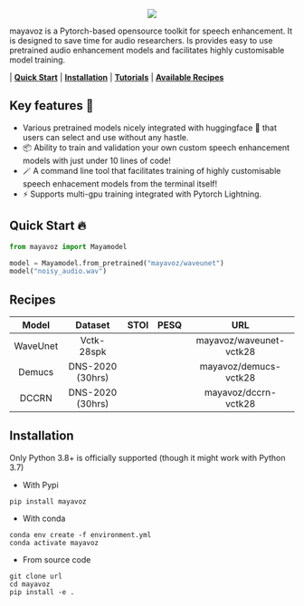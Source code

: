 <p align="center">
  <img src="https://user-images.githubusercontent.com/25312635/195514652-e4526cd1-1177-48e9-a80d-c8bfdb95d35f.png" />
</p>

mayavoz is a Pytorch-based opensource toolkit for speech enhancement. It is designed to save time for audio researchers. Is provides easy to use pretrained audio enhancement models and facilitates highly customisable model training.

| **[Quick Start]()** | **[Installation]()** | **[Tutorials]()** | **[Available Recipes]()**
## Key features :key:

* Various pretrained models nicely integrated with huggingface 	:hugs: that users can select and use without any hastle.
* :package: Ability to train and validation your own custom speech enhancement models with just under 10 lines of code!
* :magic_wand: A command line tool that facilitates training of highly customisable speech enhacement models from the terminal itself!
* :zap: Supports multi-gpu training integrated with Pytorch Lightning.

## Quick Start :fire:
``` python
from mayavoz import Mayamodel

model = Mayamodel.from_pretrained("mayavoz/waveunet")
model("noisy_audio.wav")
```

## Recipes

| Model     | Dataset           | STOI    | PESQ  | URL                             |
| :---:     |  :---:            | :---:   | :---: | :---:                           |
| WaveUnet  | Vctk-28spk        |         |       |  mayavoz/waveunet-vctk28        |
| Demucs    | DNS-2020 (30hrs)  |         |       |  mayavoz/demucs-vctk28          |
| DCCRN     | DNS-2020 (30hrs)  |         |       |  mayavoz/dccrn-vctk28           |


## Installation
Only Python 3.8+ is officially supported (though it might work with Python 3.7)

- With Pypi
```
pip install mayavoz
```

- With conda

```
conda env create -f environment.yml
conda activate mayavoz
```

- From source code
```
git clone url
cd mayavoz
pip install -e .
```
